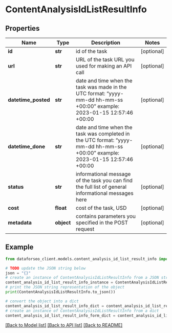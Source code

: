 # ContentAnalysisIdListResultInfo


## Properties

Name | Type | Description | Notes
------------ | ------------- | ------------- | -------------
**id** | **str** | id of the task | [optional] 
**url** | **str** | URL of the task URL you used for making an API call | [optional] 
**datetime_posted** | **str** | date and time when the task was made in the UTC format: “yyyy-mm-dd hh-mm-ss +00:00” example: 2023-01-15 12:57:46 +00:00 | [optional] 
**datetime_done** | **str** | date and time when the task was completed in the UTC format: “yyyy-mm-dd hh-mm-ss +00:00” example: 2023-01-15 12:57:46 +00:00 | [optional] 
**status** | **str** | informational message of the task you can find the full list of general informational messages here | [optional] 
**cost** | **float** | cost of the task, USD | [optional] 
**metadata** | **object** | contains parameters you specified in the POST request | [optional] 

## Example

```python
from dataforseo_client.models.content_analysis_id_list_result_info import ContentAnalysisIdListResultInfo

# TODO update the JSON string below
json = "{}"
# create an instance of ContentAnalysisIdListResultInfo from a JSON string
content_analysis_id_list_result_info_instance = ContentAnalysisIdListResultInfo.from_json(json)
# print the JSON string representation of the object
print(ContentAnalysisIdListResultInfo.to_json())

# convert the object into a dict
content_analysis_id_list_result_info_dict = content_analysis_id_list_result_info_instance.to_dict()
# create an instance of ContentAnalysisIdListResultInfo from a dict
content_analysis_id_list_result_info_form_dict = content_analysis_id_list_result_info.from_dict(content_analysis_id_list_result_info_dict)
```
[[Back to Model list]](../README.md#documentation-for-models) [[Back to API list]](../README.md#documentation-for-api-endpoints) [[Back to README]](../README.md)


